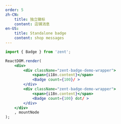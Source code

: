 ```yaml
---
order: 5
zh-CN:
	title: 独立徽标
	content: 店铺消息
en-US:
	title: Standalone badge
	content: shop messages
---
```


```jsx
import { Badge } from 'zent';

ReactDOM.render(
	<div>
		<div className="zent-badge-demo-wrapper">
			<span>{i18n.content}</span>
			<Badge count={100}/ >
		</div>
		<div className="zent-badge-demo-wrapper">
			<span>{i18n.content}</span>
			<Badge count={100} dot/ >
		</div>
	</div>
	, mountNode
);
```

<style>
.zent-badge-demo-wrapper {
	display: flex;
	align-items: center;
}
</style>
